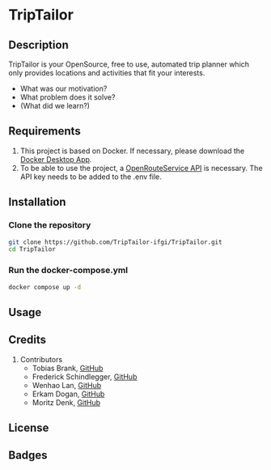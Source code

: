 # TripTailor

## Description

TripTailor is your OpenSource, free to use, automated trip planner which only provides locations and activities that fit your interests.

- What was our motivation?
- What problem does it solve?
- (What did we learn?)

## Requirements

1. This project is based on Docker. If necessary, please download the [Docker Desktop App](https://www.docker.com/products/docker-desktop/).
2. To be able to use the project, a [OpenRouteService API](https://openrouteservice.org/) is necessary. The API key needs to be added to the .env file.

## Installation

### Clone the repository

```bash
git clone https://github.com/TripTailor-ifgi/TripTailor.git
cd TripTailor
```

### Run the docker-compose.yml

```bash
docker compose up -d
```

## Usage

## Credits

1. Contributors
    - Tobias Brank, [GitHub](https://github.com/TobiasBrand-GI)
    - Frederick Schindlegger, [GitHub](https://github.com/f-schi)
    - Wenhao Lan, [GitHub](https://github.com/whlan02)
    - Erkam Dogan, [GitHub](https://github.com/rkmd0)
    - Moritz Denk, [GitHub](https://github.com/denkmoritz)

## License

## Badges
